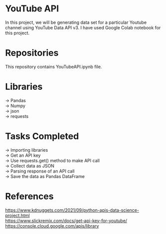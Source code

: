 # YouTube API
In this project, we will be generating data set for a particular Youtube channel using YouTube Data API v3. I have used Google Colab notebook for this project.

# Repositories
This repository contains YouTubeAPI.ipynb file.

# Libraries 
-> Pandas <br>
-> Numpy <br>
-> json <br>
-> requests <br>

# Tasks Completed
-> Importing libraries <br>
-> Get an API key <br>
-> Use requests.get() method to make API call <br>
-> Collect data as JSON <br>
-> Parsing response of an API call <br>
-> Save the data as Pandas DataFrame <br>

# References
https://www.kdnuggets.com/2021/09/python-apis-data-science-project.html    <br>
https://www.slickremix.com/docs/get-api-key-for-youtube/      <br>
https://console.cloud.google.com/apis/library           <br>
